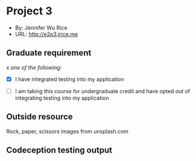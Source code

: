 # Project 3
+ By: Jennifer Wu Rice
+ URL: <http://e2p3.jrice.me>

## Graduate requirement
*x one of the following:*
+ [X] I have integrated testing into my application
+ [ ] I am taking this course for undergraduate credit and have opted out of integrating testing into my application


## Outside resource
Rock, paper, scissors images from unsplash.com

## Codeception testing output
